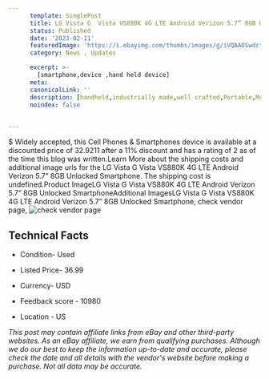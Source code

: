 ```yaml
---
      template: SinglePost
      title: LG Vista G  Vista VS880K 4G LTE Android Verizon 5.7” 8GB Unlocked Smartphone
      status: Published
      date: '2023-02-11'
      featuredImage: 'https://i.ebayimg.com/thumbs/images/g/iVQAAOSwdctjwcbH/s-l225.jpg'
      category: News , Updates

      excerpt: >-
        [smartphone,device ,hand held device]
      meta:
      canonicalLink: ''
      description: [handheld,industrially made,well crafted,Portable,Mobile,Compact,Convenient,Lightweight,Maneuverable,Man-portable,Miniature,Carriable,Hand-held,Light,Holdable,Transportable,Mobile device,Pocket-sized,On-the-go,Wireless,Cordless,Compact size,Convenient size, smartphone,device ,hand held device]
      noindex: false

        
---
```

$
    Widely accepted, this Cell Phones & Smartphones device is available at a discounted price of 32.9211 after a 11% discount and has a rating of 2 as of the time this blog was written.Learn More about the shipping costs and additional image urls for the LG Vista G  Vista VS880K 4G LTE Android Verizon 5.7” 8GB Unlocked Smartphone. The shipping cost is undefined.Product ImageLG Vista G  Vista VS880K 4G LTE Android Verizon 5.7” 8GB Unlocked SmartphoneAdditional ImagesLG Vista G  Vista VS880K 4G LTE Android Verizon 5.7” 8GB Unlocked Smartphone, check vendor page, ![check vendor page](https://origin-galleryplus.ebayimg.com/ws/web/275621522995_2_0_1/225x225.jpg,https://origin-galleryplus.ebayimg.com/ws/web/275621522995_3_0_1/225x225.jpg,https://origin-galleryplus.ebayimg.com/ws/web/275621522995_4_0_1/225x225.jpg,https://origin-galleryplus.ebayimg.com/ws/web/275621522995_5_0_1/225x225.jpg,https://origin-galleryplus.ebayimg.com/ws/web/275621522995_6_0_1/225x225.jpg,https://origin-galleryplus.ebayimg.com/ws/web/275621522995_7_0_1/225x225.jpg)
    
    

 ## Technical Facts 



     
      

 - Condition- Used 


      

 - Listed Price- 36.99 


      

 - Currency- USD 


      

 - Feedback score - 10980 


      

 - Location - US 


      
      

 *_This post may contain affiliate links from eBay and other third-party websites. As an eBay affiliate, we earn from qualifying purchases. Although we do our best to keep the information up-to-date and accurate, please check the date and all details with the vendor's website before making a purchase. Not all data may be accurate._*



    
    
    
    
    